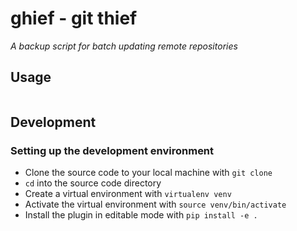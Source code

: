 # ghief - git thief

*A backup script for batch updating remote repositories*

## Usage
```

```

## Development

### Setting up the development environment

* Clone the source code to your local machine with ```git clone```
* ```cd``` into the source code directory
* Create a virtual environment with ```virtualenv venv```
* Activate the virtual environment with ```source venv/bin/activate```
* Install the plugin in editable mode with ```pip install -e .```
